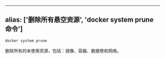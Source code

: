 
---
alias: ['删除所有悬空资源', 'docker system prune 命令']
---

```bash
docker system prune
```

删除所有的未使用资源，包括：镜像、容器、数据卷和网络。
